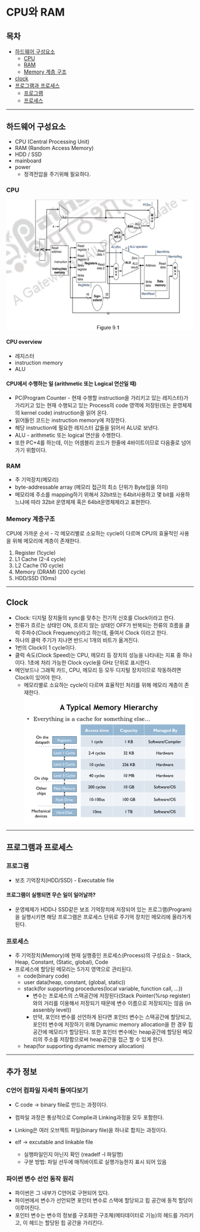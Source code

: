 # CPU와 RAM

## 목차

- [하드웨어 구성요소](#하드웨어-구성요소)
  - [CPU](#cpu)
  - [RAM](#ram)
  - [Memory 계층 구조](#memory-계층구조)
- [clock](#clock)
- [프로그램과 프로세스](#프로그램과-프로세스)
  - [프로그램](#프로그램)
  - [프로세스](#프로세스)

---

## 하드웨어 구성요소

- CPU (Central Processing Unit)
- RAM (Random Access Memory)
- HDD / SSD
- mainboard
- power
  - 정격전압을 주기위해 필요하다.

### CPU

![computer archtecture](../image/cpu_overview.png)

#### CPU overview

- 레지스터
- instruction memory
- ALU

#### CPU에서 수행하는 일 (arithmetic 또는 Logical 연산일 때)

- PC(Program Counter - 현재 수행할 instruction을 가리키고 있는 레지스터)가 가리키고 있는 현재 수행되고 있는 Process의 code 영역에 저장된(또는 운영체제의 kernel code) instruction을 읽어 온다.
- 읽어들인 코드는 instruction memory에 저장한다.
- 해당 instruction에 필요한 레지스터 값들을 읽어서 ALU로 보낸다.
- ALU - arithmetic 또는 logical 연산을 수행한다.
- 또한 PC+4를 하는데, 이는 어셈블리 코드가 한줄에 4바이트이므로 다음줄로 넘어가기 위함이다.

### RAM

- 주 기억장치(메모리)
- byte-addressable array (메모리 접근의 최소 단위가 Byte임을 의미)
- 메모리에 주소를 mapping하기 위해서 32bit또는 64bit사용하고 몇 bit를 사용하느냐에 따라 32bit 운영체제 혹은 64bit운영체제라고 표현한다.

### Memory 계층구조

CPU에 가까운 순서 - 각 메모리별로 소요하는 cycle이 다르며 CPU의 효율적인 사용을 위해 메모리에 계층이 존재한다.

1. Register (1cycle)
2. L1 Cache (2-4 cycle)
3. L2 Cache (10 cycle)
4. Memory (DRAM) (200 cycle)
5. HDD/SSD (10ms)

---

## Clock

- Clock: 디지털 장치들의 sync를 맞추는 전기적 신호를 Clock이라고 한다.
- 전류가 흐르는 상태인 ON, 흐르지 않는 상태인 OFF가 반복되는 전류의 흐름을 클럭 주파수(Clock Frequency)라고 하는데, 줄여서 Clock 이라고 한다.
- 하나의 클럭 주기가 지나면 반드시 1개의 비트가 옮겨진다.
- 1번의 Clock이 1 cycle이다.
- 클럭 속도(Clock Speed)는 CPU, 메모리 등 장치의 성능을 나타내는 지표 중 하나이다. 1초에 처리 가능한 Clock cycle을 GHz 단위로 표시한다.
- 메인보드나 그래픽 카드, CPU, 메모리 등 모두 디지털 장치이므로 작동하려면 Clock이 있어야 한다.
  - 메모리별로 소요하는 cycle이 다르며 효율적인 처리를 위해 메모리 계층이 존재한다.
    ![memory hierarchy](../image/memory_hierarchy.png)

---

## 프로그램과 프로세스

### 프로그램

- 보조 기억장치(HDD/SSD) - Executable file

#### 프로그램이 실행되면 무슨 일이 일어날까?

- 운영체제가 HDD나 SSD같은 보조 기억장치에 저장되어 있는 프로그램(Program)을 실행시키면 해당 프로그램은 프로세스 단위로 주기억 장치인 메모리에 올라가게 된다.

### 프로세스

- 주 기억장치(Memory)에 현재 실행중인 프로세스(Process)의 구성요소 - Stack, Heap, Constant, (Static, global), Code
- 프로세스에 할당된 메모리는 5가지 영역으로 관리된다.
  - code(binary code)
  - user data(heap, constant, (global, static))
  - stack(for supporting procedures(local variable, function call, ...))
    - 변수는 프로세스의 스택공간에 저장된다(Stack Pointer(%rsp register)와의 거리를 이용해서 저장되기 때문에 변수 이름으로 저장되지는 않음 (in assenbly level))
    - 만약, 포인터 변수를 선언하게 된다면 포인터 변수는 스택공간에 할당되고, 포인터 변수에 저장하기 위해 Dynamic memory allocation을 한 경우 힙 공간에 메모리가 할당된다. 또한 포인터 변수에는 heap공간에 할당된 메모리의 주소를 저장함으로써 heap공간을 접근 할 수 있게 한다.
  - heap(for supporting dynamic memory allocation)

---

## 추가 정보

### C언어 컴파일 자세히 들여다보기

- C code -> binary file로 만드는 과정이다.
- 컴파일 과정은 통상적으로 Complie과 Linking과정을 모두 포함한다.
- Linking은 여러 오브젝트 파일(binary file)을 하나로 합치는 과정이다.

- elf -> excutable and linkable file
  - 실행파일인지 아닌지 확인 (readelf -l 파일명)
  - 구분 방법: 파일 선두에 매직바이트로 실행가능한지 표시 되어 있음

### 파이썬 변수 선언 동작 원리

- 파이썬은 그 내부가 C언어로 구현되어 있다.
- 파이썬에서 변수가 선언되면 포인터 변수로 스택에 할당되고 힙 공간에 동적 할당이 이루어진다.
- 포인터 변수는 변수의 정보를 구조화한 구조체(메타데이터로 기능)의 헤드를 가리키고, 이 헤드는 할당된 힙 공간을 가리킨다.
